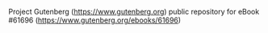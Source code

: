 Project Gutenberg (https://www.gutenberg.org) public repository for eBook #61696 (https://www.gutenberg.org/ebooks/61696)

